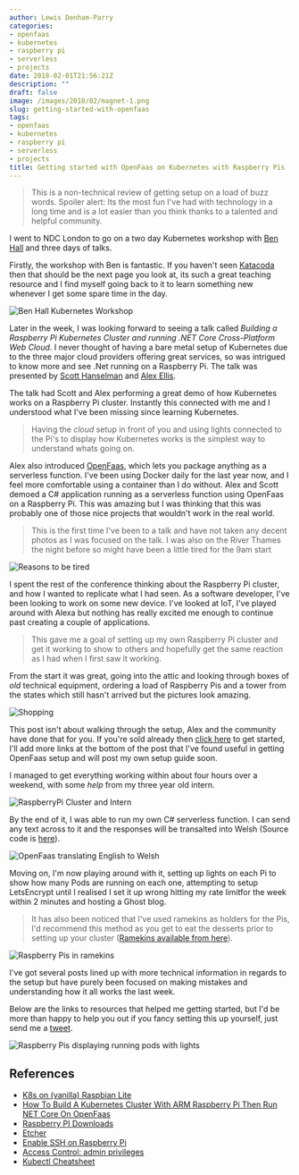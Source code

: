 ```yaml
---
author: Lewis Denham-Parry
categories:
- openfaas
- kubernetes
- raspberry pi
- serverless
- projects
date: 2018-02-01T21:56:21Z
description: ""
draft: false
image: /images/2018/02/magnet-1.png
slug: getting-started-with-openfaas
tags:
- openfaas
- kubernetes
- raspberry pi
- serverless
- projects
title: Getting started with OpenFaas on Kubernetes with Raspberry Pis
---
```


> This is a non-technical review of getting setup on a load of buzz words.  Spoiler alert: Its the most fun I've had with technology in a long time and is a lot easier than you think thanks to a talented and helpful community.

I went to NDC London to go on a two day Kubernetes workshop with [Ben Hall](https://twitter.com/ben_hall) and three days of talks.

Firstly, the workshop with Ben is fantastic.  If you haven't seen [Katacoda](https://www.katacoda.com) then that should be the next page you look at, its such a great teaching resource and I find myself going back to it to learn something new whenever I get some spare time in the day.

![Ben Hall Kubernetes Workshop](/content/images/2018/02/UNADJUSTEDNONRAW_thumb_3ab7.jpg)

Later in the week, I was looking forward to seeing a talk called *Building a Raspberry Pi Kubernetes Cluster and running .NET Core Cross-Platform Web Cloud*. I never thought of having a bare metal setup of Kubernetes due to the three major cloud providers offering great services, so was intrigued to know more and see .Net running on a Raspberry Pi.  The talk was presented by [Scott Hanselman](https://twitter.com/shanselman) and [Alex Ellis](https://twitter.com/alexellisuk).

The talk had Scott and Alex performing a great demo of how Kubernetes works on a Raspberry Pi cluster.  Instantly this connected with me and I understood what I've been missing since learning Kubernetes.  

> Having the *cloud* setup in front of you and using lights connected to the Pi's to display how Kubernetes works is the simplest way to understand whats going on.

Alex also introduced [OpenFaas](https://www.openfaas.com/), which lets you package anything as a serverless function.  I've been using Docker daily for the last year now, and I feel more comfortable using a container than I do without.  Alex and Scott demoed a C# application running as a serverless function using OpenFaas on a Raspberry Pi.  This was amazing but I was thinking that this was probably one of those nice projects that wouldn't work in the real world.

> This is the first time I've been to a talk and have not taken any decent photos as I was focused on the talk.  I was also on the River Thames the night before so might have been a little tired for the 9am start
 
![Reasons to be tired](/content/images/2018/02/UNADJUSTEDNONRAW_thumb_3b00.jpg)

I spent the rest of the conference thinking about the Raspberry Pi cluster, and how I wanted to replicate what I had seen.  As a software developer, I've been looking to work on some new device.  I've looked at IoT, I've played around with Alexa but nothing has really excited me enough to continue past creating a couple of applications.

> This gave me a goal of setting up my own Raspberry Pi cluster and get it working to show to others and hopefully get the same reaction as I had when I first saw it working.

From the start it was great, going into the attic and looking through boxes of *old* technical equipment, ordering a load of Raspberry Pis and a tower from the states which still hasn't arrived but the pictures look amazing.

![Shopping](/content/images/2018/02/UNADJUSTEDNONRAW_thumb_3b58.jpg)

This post isn't about walking through the setup, Alex and the community have done that for you.  If you're sold already then [click here](https://gist.github.com/alexellis/fdbc90de7691a1b9edb545c17da2d975) to get started, I'll add more links at the bottom of the post that I've found useful in getting OpenFaas setup and will post my own setup guide soon.

I managed to get everything working within about four hours over a weekend, with some *help* from my three year old intern.

![RaspberryPi Cluster and Intern](/content/images/2018/02/UNADJUSTEDNONRAW_thumb_3b63.jpg)

By the end of it, I was able to run my own C# serverless function.  I can send any text across to it and the responses will be transalted into Welsh (Source code is [here](https://github.com/denhamparry/dotnet-translate)).

![OpenFaas translating English to Welsh](/content/images/2018/02/Screen-Shot-2018-02-01-at-21.32.37.png)

Moving on, I'm now playing around with it, setting up lights on each Pi to show how many Pods are running on each one, attempting to setup LetsEncrypt until I realised I set it up wrong hitting my rate limitfor the week within 2 minutes and hosting a Ghost blog.  

> It has also been noticed that I've used ramekins as holders for the Pis, I'd recommend this method as you get to eat the desserts prior to setting up your cluster ([Ramekins available from here](https://www.tesco.com/groceries/en-GB/products/297297493?sc_cmp=ppc*GHS+-+Grocery+-+New*PX+%7C+Shopping+GSC+%7C+Top+Offers*PRODUCT+GROUP297297493*&gclid=EAIaIQobChMIotifnO-G2QIVshbTCh0igA5MEAkYBCABEgI_qfD_BwE&gclsrc=aw.ds)).

![Raspberry Pis in ramekins](/content/images/2018/02/UNADJUSTEDNONRAW_thumb_3b7a.jpg)

I've got several posts lined up with more technical information in regards to the setup but have purely been focused on making mistakes and understanding how it all works the last week.

Below are the links to resources that helped me getting started, but I'd be more than happy to help you out if you fancy setting this up yourself, just send me a [tweet](https://twitter.com/denhamparry).

![Raspberry Pis displaying running pods with lights](/content/images/2018/02/UNADJUSTEDNONRAW_thumb_3b81.jpg)

## References 

* [K8s on (vanilla) Raspbian Lite](https://gist.github.com/alexellis/fdbc90de7691a1b9edb545c17da2d975)
* [How To Build A Kubernetes Cluster With ARM Raspberry Pi Then Run NET Core On OpenFaas](https://www.hanselman.com/blog/HowToBuildAKubernetesClusterWithARMRaspberryPiThenRunNETCoreOnOpenFaas.aspx)
* [Raspberry PI Downloads](https://www.raspberrypi.org/downloads/raspbian/)
* [Etcher](https://etcher.io/)
* [Enable SSH on Raspberry Pi](https://www.raspberrypi.org/documentation/remote-access/ssh/)
* [Access Control: admin privileges](https://github.com/kubernetes/dashboard/wiki/Access-control#admin-privileges)
* [Kubectl Cheatsheet](https://kubernetes.io/docs/reference/kubectl/cheatsheet/)
